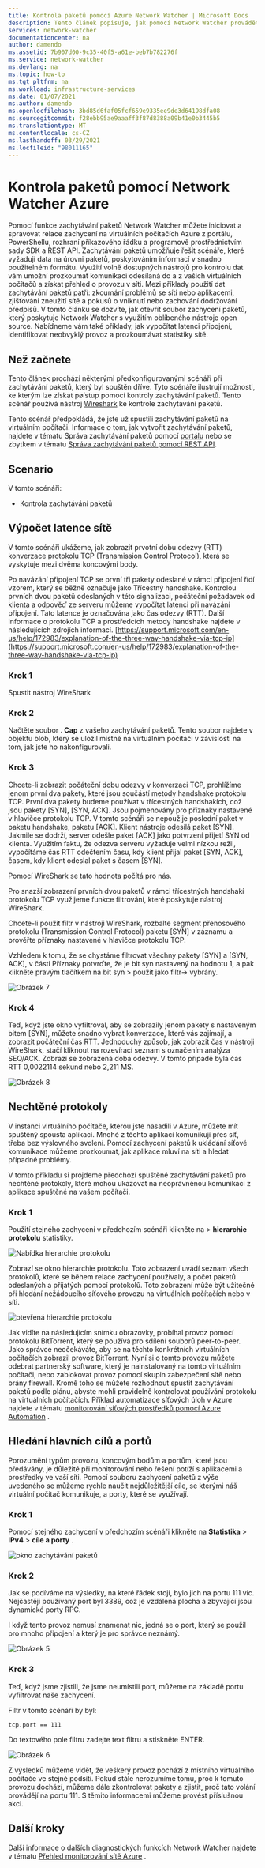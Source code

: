 ```yaml
---
title: Kontrola paketů pomocí Azure Network Watcher | Microsoft Docs
description: Tento článek popisuje, jak pomocí Network Watcher provádět hloubkové kontroly paketů shromážděné z virtuálního počítače.
services: network-watcher
documentationcenter: na
author: damendo
ms.assetid: 7b907d00-9c35-40f5-a61e-beb7b782276f
ms.service: network-watcher
ms.devlang: na
ms.topic: how-to
ms.tgt_pltfrm: na
ms.workload: infrastructure-services
ms.date: 01/07/2021
ms.author: damendo
ms.openlocfilehash: 3bd85d6faf05fcf659e9335ee9de3d64198dfa08
ms.sourcegitcommit: f28ebb95ae9aaaff3f87d8388a09b41e0b3445b5
ms.translationtype: MT
ms.contentlocale: cs-CZ
ms.lasthandoff: 03/29/2021
ms.locfileid: "98011165"
---
```

# <a name="packet-inspection-with-azure-network-watcher"></a>Kontrola paketů pomocí Network Watcher Azure

Pomocí funkce zachytávání paketů Network Watcher můžete iniciovat a spravovat relace zachycení na virtuálních počítačích Azure z portálu, PowerShellu, rozhraní příkazového řádku a programově prostřednictvím sady SDK a REST API. Zachytávání paketů umožňuje řešit scénáře, které vyžadují data na úrovni paketů, poskytováním informací v snadno použitelném formátu. Využití volně dostupných nástrojů pro kontrolu dat vám umožní prozkoumat komunikaci odesílaná do a z vašich virtuálních počítačů a získat přehled o provozu v síti. Mezi příklady použití dat zachytávání paketů patří: zkoumání problémů se sítí nebo aplikacemi, zjišťování zneužití sítě a pokusů o vniknutí nebo zachování dodržování předpisů. V tomto článku se dozvíte, jak otevřít soubor zachycení paketů, který poskytuje Network Watcher s využitím oblíbeného nástroje open source. Nabídneme vám také příklady, jak vypočítat latenci připojení, identifikovat neobvyklý provoz a prozkoumávat statistiky sítě.

## <a name="before-you-begin"></a>Než začnete

Tento článek prochází některými předkonfigurovanými scénáři při zachytávání paketů, který byl spuštěn dříve. Tyto scénáře ilustrují možnosti, ke kterým lze získat pøístup pomocí kontroly zachytávání paketů. Tento scénář používá nástroj [Wireshark](https://www.wireshark.org/) ke kontrole zachytávání paketů.

Tento scénář předpokládá, že jste už spustili zachytávání paketů na virtuálním počítači. Informace o tom, jak vytvořit zachytávání paketů, najdete v tématu Správa zachytávání paketů pomocí [portálu](network-watcher-packet-capture-manage-portal.md) nebo se zbytkem v tématu [Správa zachytávání paketů pomocí REST API](network-watcher-packet-capture-manage-rest.md).

## <a name="scenario"></a>Scenario

V tomto scénáři:

* Kontrola zachytávání paketů

## <a name="calculate-network-latency"></a>Výpočet latence sítě

V tomto scénáři ukážeme, jak zobrazit prvotní dobu odezvy (RTT) konverzace protokolu TCP (Transmission Control Protocol), která se vyskytuje mezi dvěma koncovými body.

Po navázání připojení TCP se první tři pakety odeslané v rámci připojení řídí vzorem, který se běžně označuje jako Třícestný handshake. Kontrolou prvních dvou paketů odeslaných v této signalizaci, počáteční požadavek od klienta a odpověď ze serveru můžeme vypočítat latenci při navázání připojení. Tato latence je označována jako čas odezvy (RTT). Další informace o protokolu TCP a prostředcích metody handshake najdete v následujících zdrojích informací. [https://support.microsoft.com/en-us/help/172983/explanation-of-the-three-way-handshake-via-tcp-ip](https://support.microsoft.com/en-us/help/172983/explanation-of-the-three-way-handshake-via-tcp-ip)

### <a name="step-1"></a>Krok 1

Spustit nástroj WireShark

### <a name="step-2"></a>Krok 2

Načtěte soubor **. Cap** z vašeho zachytávání paketů. Tento soubor najdete v objektu blob, který se uložil místně na virtuálním počítači v závislosti na tom, jak jste ho nakonfigurovali.

### <a name="step-3"></a>Krok 3

Chcete-li zobrazit počáteční dobu odezvy v konverzaci TCP, prohlížíme jenom první dva pakety, které jsou součástí metody handshake protokolu TCP. První dva pakety budeme používat v třícestných handshakích, což jsou pakety [SYN], [SYN, ACK]. Jsou pojmenovány pro příznaky nastavené v hlavičce protokolu TCP. V tomto scénáři se nepoužije poslední paket v paketu handshake, paketu [ACK]. Klient nástroje odesílá paket [SYN]. Jakmile se dodrží, server odešle paket [ACK] jako potvrzení přijetí SYN od klienta. Využitím faktu, že odezva serveru vyžaduje velmi nízkou režii, vypočítáme čas RTT odečtením času, kdy klient přijal paket [SYN, ACK], časem, kdy klient odeslal paket s časem [SYN].

Pomocí WireShark se tato hodnota počítá pro nás.

Pro snazší zobrazení prvních dvou paketů v rámci třícestných handshakí protokolu TCP využijeme funkce filtrování, které poskytuje nástroj WireShark.

Chcete-li použít filtr v nástroji WireShark, rozbalte segment přenosového protokolu (Transmission Control Protocol) paketu [SYN] v záznamu a prověřte příznaky nastavené v hlavičce protokolu TCP.

Vzhledem k tomu, že se chystáme filtrovat všechny pakety [SYN] a [SYN, ACK], v části Příznaky potvrďte, že je bit syn nastavený na hodnotu 1, a pak klikněte pravým tlačítkem na bit syn > použít jako filtr-> vybrány.

![Obrázek 7][7]

### <a name="step-4"></a>Krok 4

Teď, když jste okno vyfiltroval, aby se zobrazily jenom pakety s nastaveným bitem [SYN], můžete snadno vybrat konverzace, které vás zajímají, a zobrazit počáteční čas RTT. Jednoduchý způsob, jak zobrazit čas v nástroji WireShark, stačí kliknout na rozevírací seznam s označením analýza SEQ/ACK. Zobrazí se zobrazená doba odezvy. V tomto případě byla čas RTT 0,0022114 sekund nebo 2,211 MS.

![Obrázek 8][8]

## <a name="unwanted-protocols"></a>Nechtěné protokoly

V instanci virtuálního počítače, kterou jste nasadili v Azure, můžete mít spuštěný spousta aplikací. Mnohé z těchto aplikací komunikují přes síť, třeba bez výslovného svolení. Pomocí zachycení paketů k ukládání síťové komunikace můžeme prozkoumat, jak aplikace mluví na síti a hledat případné problémy.

V tomto příkladu si projdeme předchozí spuštěné zachytávání paketů pro nechtěné protokoly, které mohou ukazovat na neoprávněnou komunikaci z aplikace spuštěné na vašem počítači.

### <a name="step-1"></a>Krok 1

Použití stejného zachycení v předchozím scénáři klikněte na   >  **hierarchie protokolu** statistiky.

![Nabídka hierarchie protokolu][2]

Zobrazí se okno hierarchie protokolu. Toto zobrazení uvádí seznam všech protokolů, které se během relace zachycení používaly, a počet paketů odeslaných a přijatých pomocí protokolů. Toto zobrazení může být užitečné při hledání nežádoucího síťového provozu na virtuálních počítačích nebo v síti.

![otevřená hierarchie protokolu][3]

Jak vidíte na následujícím snímku obrazovky, probíhal provoz pomocí protokolu BitTorrent, který se používá pro sdílení souborů peer-to-peer. Jako správce neočekáváte, aby se na těchto konkrétních virtuálních počítačích zobrazil provoz BitTorrent. Nyní si o tomto provozu můžete odebrat partnerský software, který je nainstalovaný na tomto virtuálním počítači, nebo zablokovat provoz pomocí skupin zabezpečení sítě nebo brány firewall. Kromě toho se můžete rozhodnout spustit zachytávání paketů podle plánu, abyste mohli pravidelně kontrolovat používání protokolu na virtuálních počítačích. Příklad automatizace síťových úloh v Azure najdete v tématu [monitorování síťových prostředků pomocí Azure Automation](network-watcher-monitor-with-azure-automation.md) .

## <a name="finding-top-destinations-and-ports"></a>Hledání hlavních cílů a portů

Porozumění typům provozu, koncovým bodům a portům, které jsou předávány, je důležité při monitorování nebo řešení potíží s aplikacemi a prostředky ve vaší síti. Pomocí souboru zachycení paketů z výše uvedeného se můžeme rychle naučit nejdůležitější cíle, se kterými náš virtuální počítač komunikuje, a porty, které se využívají.

### <a name="step-1"></a>Krok 1

Pomocí stejného zachycení v předchozím scénáři klikněte na **Statistika**  >  **IPv4**  >  **cíle a porty** .

![okno zachytávání paketů][4]

### <a name="step-2"></a>Krok 2

Jak se podíváme na výsledky, na které řádek stojí, bylo jich na portu 111 víc. Nejčastěji používaný port byl 3389, což je vzdálená plocha a zbývající jsou dynamické porty RPC.

I když tento provoz nemusí znamenat nic, jedná se o port, který se použil pro mnoho připojení a který je pro správce neznámý.

![Obrázek 5][5]

### <a name="step-3"></a>Krok 3

Teď, když jsme zjistili, že jsme neumístili port, můžeme na základě portu vyfiltrovat naše zachycení.

Filtr v tomto scénáři by byl:

```
tcp.port == 111
```

Do textového pole filtru zadejte text filtru a stiskněte ENTER.

![Obrázek 6][6]

Z výsledků můžeme vidět, že veškerý provoz pochází z místního virtuálního počítače ve stejné podsíti. Pokud stále nerozumíme tomu, proč k tomuto provozu dochází, můžeme dále zkontrolovat pakety a zjistit, proč tato volání provádějí na portu 111. S těmito informacemi můžeme provést příslušnou akci.

## <a name="next-steps"></a>Další kroky

Další informace o dalších diagnostických funkcích Network Watcher najdete v tématu [Přehled monitorování sítě Azure](network-watcher-monitoring-overview.md) .

[1]: ./media/network-watcher-deep-packet-inspection/figure1.png
[2]: ./media/network-watcher-deep-packet-inspection/figure2.png
[3]: ./media/network-watcher-deep-packet-inspection/figure3.png
[4]: ./media/network-watcher-deep-packet-inspection/figure4.png
[5]: ./media/network-watcher-deep-packet-inspection/figure5.png
[6]: ./media/network-watcher-deep-packet-inspection/figure6.png
[7]: ./media/network-watcher-deep-packet-inspection/figure7.png
[8]: ./media/network-watcher-deep-packet-inspection/figure8.png













